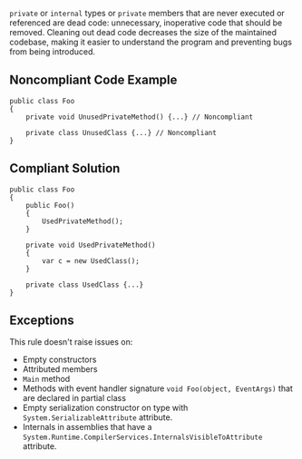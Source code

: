 
`private` or `internal` types or `private` members that are never executed or referenced are dead code: unnecessary, inoperative code that should be removed. Cleaning out dead code decreases the size of the maintained codebase, making it easier to understand the program and preventing bugs from being introduced.

## Noncompliant Code Example


    public class Foo
    {
        private void UnusedPrivateMethod() {...} // Noncompliant
    
        private class UnusedClass {...} // Noncompliant
    }


## Compliant Solution


    public class Foo
    {
        public Foo()
        {
            UsedPrivateMethod();
        }
    
        private void UsedPrivateMethod()
        {
            var c = new UsedClass();
        }
    
        private class UsedClass {...}
    }


## Exceptions

This rule doesn't raise issues on:

- Empty constructors
- Attributed members
- `Main` method
- Methods with event handler signature `void Foo(object, EventArgs)` that are declared in partial class
- Empty serialization constructor on type with `System.SerializableAttribute` attribute.
- Internals in assemblies that have a `System.Runtime.CompilerServices.InternalsVisibleToAttribute` attribute.

